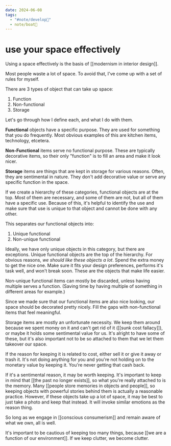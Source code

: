 ```yaml
---
date: 2024-06-08
tags:
  - "#note/develop🍃"
  - note/boat🚤
---
```

# use your space effectively

Using a space effectively is the basis of [[modernism in interior design]].


Most people waste a lot of space. To avoid that, I've come up with a set of rules for myself.

There are 3 types of object that can take up space:
1. Function
2. Non-functional
3. Storage

Let's go through how I define each, and what I do with them. 

**Functional** objects have a specific purpose. They are used for something that you do frequently. Most obvious examples of this are kitchen items, technology, etcetera.

**Non-Functional** items serve no functional purpose. These are typically decorative items, so their only "function" is to fill an area and make it look nicer. 

**Storage** items are things that are kept in storage for various reasons. Often, they are sentimental in nature. They don't add decorative value or serve any specific function in the space.


If we create a hierarchy of these categories, functional objects are at the top. Most of them are necessary, and some of them are not, but all of them have a specific use. Because of this, it's helpful to identify the use and make sure that use is unique to that object and cannot be done with any other. 

This separates our functional objects into:
1. Unique functional
2. Non-unique functional 

Ideally, we have only unique objects in this category, but there are exceptions. Unique functional objects are the top of the hierarchy. For obvious reasons, *we should like these objects a lot*. Spend the extra money to get the nice one. Make sure it fits your design preferences, performs it's task well, and won't break soon. These are the objects that make life easier. 

Non-unique functional items can mostly be discarded, unless having multiple serves a function. (Saving time by having multiple of something in different areas for example.)


Since we made sure that our functional items are also nice looking, our space should be decorated pretty nicely. Fill the gaps with non-functional items that feel meaningful. 

Storage items are mostly an unfortunate necessity. We keep them around because we spent money on it and can't get rid of it ([[sunk cost fallacy]]), or maybe it holds some sentimental value for us. It's alright to have some of these, but it's also important not to be so attached to them that we let them takeover our space. 

If the reason for keeping it is related to cost, either sell it or give it away or trash it. It's not doing anything for you and you're not holding on to the monetary value by keeping it. You're never getting that cash back.

If it's a sentimental reason, it may be worth keeping. It's important to keep in mind that [[the past no longer exists]], so what you're really attached to is the memory. Many [[people store memories in objects and people]], so keeping objects with powerful stories behind them is actually a reasonable practice. However, if these objects take up a lot of space, it may be best to just take a photo and keep that instead. It will invoke similar emotions as the reason thing.


So long as we engage in [[conscious consumerism]] and remain aware of what we own, all is well. 

It's important to be cautious of keeping too many things, because [[we are a function of our environment]]. If we keep clutter, we become clutter.

